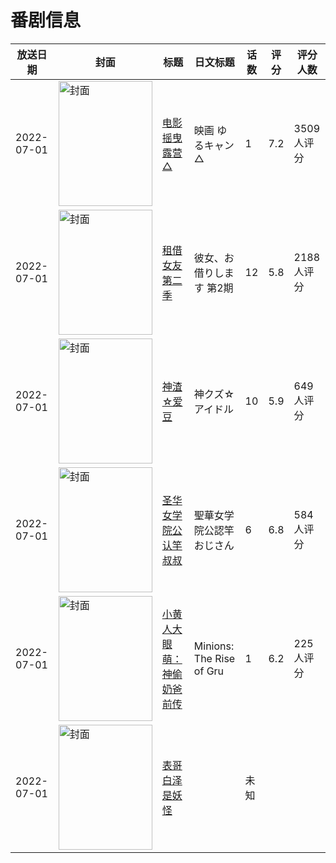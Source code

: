 # 番剧信息

|放送日期|封面|标题|日文标题|话数|评分|评分人数|
|---|---|---|---|---|---|---|
|2022-07-01|<img src="//lain.bgm.tv/pic/cover/c/40/19/262898_NSwWq.jpg" alt="封面" style="width:150px;height:200px;object-fit:cover;">|[电影 摇曳露营△](https://bangumi.tv/subject/262898)|映画 ゆるキャン△|1|7.2|3509人评分|
|2022-07-01|<img src="//lain.bgm.tv/pic/cover/c/a6/f0/315745_n981m.jpg" alt="封面" style="width:150px;height:200px;object-fit:cover;">|[租借女友 第二季](https://bangumi.tv/subject/315745)|彼女、お借りします 第2期|12|5.8|2188人评分|
|2022-07-01|<img src="//lain.bgm.tv/pic/cover/c/88/ce/359985_wI8c7.jpg" alt="封面" style="width:150px;height:200px;object-fit:cover;">|[神渣☆爱豆](https://bangumi.tv/subject/359985)|神クズ☆アイドル|10|5.9|649人评分|
|2022-07-01|<img src="/img/no_icon_subject.png" alt="封面" style="width:150px;height:200px;object-fit:cover;">|[圣华女学院公认竿叔叔](https://bangumi.tv/subject/378159)|聖華女学院公認竿おじさん|6|6.8|584人评分|
|2022-07-01|<img src="//lain.bgm.tv/pic/cover/c/6d/c3/378297_7taSS.jpg" alt="封面" style="width:150px;height:200px;object-fit:cover;">|[小黄人大眼萌：神偷奶爸前传](https://bangumi.tv/subject/378297)|Minions: The Rise of Gru|1|6.2|225人评分|
|2022-07-01|<img src="//lain.bgm.tv/pic/cover/c/03/b9/488218_1RU8F.jpg" alt="封面" style="width:150px;height:200px;object-fit:cover;">|[表哥白泽是妖怪](https://bangumi.tv/subject/488218)||未知|||
